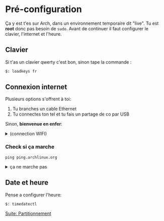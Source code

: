 # Pré-configuration
Ça y est t'es sur Arch, dans un environnement temporaire dit "live".
Tu est **root** donc pas besoin de `sudo`.
Avant de continuer il faut configurer le clavier, l'internet et l'heure.

## Clavier
Si t'as un clavier qwerty c'est bon, sinon tape la commande :
```sh
$: loadkeys fr
```


## Connexion internet
Plusieurs options s'offrent à toi:
1. Tu branches un cable Ethernet
2. Tu connectes ton tel et tu fais un partage de co par USB

Sinon, **bienvenue en enfer**:
<details>

<summary>(connection WIFI)</summary>

### WIFI (iwctl)
Tu dois utiliser l'outil `iwctl`
```sh
$: iwctl
```
#### Option manuelle
```c
[iwd]# device list
[iwd]# device name set-property Powered on
[iwd]# station <name> scan
[iwd]# station <name> get-networks
[iwd]# station <name> connect SSID
```
#### Pin WPS
```c
[iwd]# wsc list
[iwd]# wsc device push-button
```
</details>




### Check si ça marche
```
ping ping.archlinux.org
```

<details>

<summary>ça ne marche pas</summary>

#### Si ça ne marche pas
```
ip link
```
regarde si ta carte réseau est UP 
si ce n'est pas le cas
```
$: rfkill
ID TYPE      DEVICE      SOFT      HARD
 0 bluetooth hci0   unblocked unblocked
 1 wlan      phy0   unblocked unblocked
 
$: rfkill unblock wlan
```

Puis 
```
ip a
```
Pour voir si t'a une IP (sous la forme `192.168.1.X` si t'est sur un réseau normal et un truc chelou sinon).

Si t'en a une et pas de co c'est le réseau le problème, sinon recommence.

</details>


## Date et heure

Pense a configurer l'heure:
```sh
$: timedatectl
```


[Suite: Partitionnement](./03-partitionnement.md)
